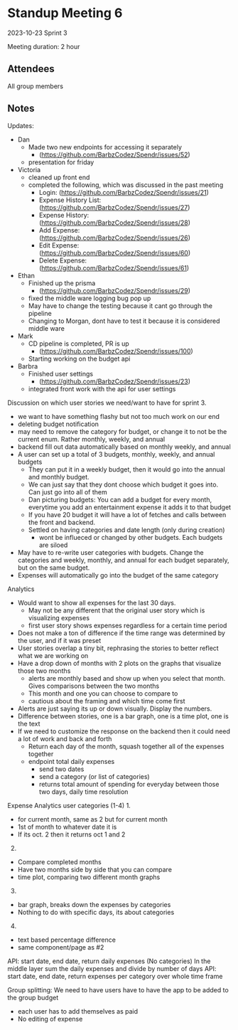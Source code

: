 # Standup Meeting 6

2023-10-23
Sprint 3

Meeting duration: 2 hour

## Attendees

All group members

## Notes

Updates:

- Dan
  - Made two new endpoints for accessing it separately
    - (<https://github.com/BarbzCodez/Spendr/issues/52>)
  - presentation for friday
- Victoria
  - cleaned up front end
  - completed the following, which was discussed in the past meeting
    - Login: (<https://github.com/BarbzCodez/Spendr/issues/21>)
    - Expense History List: (<https://github.com/BarbzCodez/Spendr/issues/27>)
    - Expense History: (<https://github.com/BarbzCodez/Spendr/issues/28>)
    - Add Expense: (<https://github.com/BarbzCodez/Spendr/issues/26>)
    - Edit Expense: (<https://github.com/BarbzCodez/Spendr/issues/60>)
    - Delete Expense: (<https://github.com/BarbzCodez/Spendr/issues/61>)
- Ethan
  - Finished up the prisma
    - (<https://github.com/BarbzCodez/Spendr/issues/29>)
  - fixed the middle ware logging bug pop up
  - May have to change the testing because it cant go through the pipeline
  - Changing to Morgan, dont have to test it because it is considered middle ware
- Mark
  - CD pipeline is completed, PR is up
    - (<https://github.com/BarbzCodez/Spendr/issues/100>)
  - Starting working on the budget api
- Barbra
  - Finished user settings
    - (<https://github.com/BarbzCodez/Spendr/issues/23>)
  - integrated front work with the api for user settings

Discussion on which user stories we need/want to have for sprint 3.

- we want to have something flashy but not too much work on our end
- deleting budget notification
- may need to remove the category for budget, or change it to not be the current enum. Rather monthly, weekly, and annual
- backend fill out data automatically based on monthly weekly, and annual
- A user can set up a total of 3 budgets, monthly, weekly, and annual budgets
  - They can put it in a weekly budget, then it would go into the annual and monthly budget.
  - We can just say that they dont choose which budget it goes into. Can just go into all of them
  - Dan picturing budgets: You can add a budget for every month, everytime you add an entertainment expense it adds it to that budget
  - If you have 20 budget it will have a lot of fetches and calls between the front and backend.
  - Settled on having categories and date length (only during creation)
    - wont be influeced or changed by other budgets. Each budgets are siloed
- May have to re-write user categories with budgets. Change the categories and weekly, monthly, and annual for each budget separately, but on the same budget.
- Expenses will automatically go into the budget of the same category

Analytics

- Would want to show all expenses for the last 30 days.
  - May not be any different that the original user story which is visualizing expenses
  - first user story shows expenses regardless for a certain time period
- Does not make a ton of difference if the time range was determined by the user, and if it was preset
- User stories overlap a tiny bit, rephrasing the stories to better reflect what we are working on
- Have a drop down of months with 2 plots on the graphs that visualize those two months
  - alerts are monthly based and show up when you select that month. Gives comparisons between the two months
  - This month and one you can choose to compare to
  - cautious about the framing and which time come first
- Alerts are just saying its up or down visually. Display the numbers.
- Difference between stories, one is a bar graph, one is a time plot, one is the text
- If we need to customize the response on the backend then it could need a lot of work and back and forth
  - Return each day of the month, squash together all of the expenses together
  - endpoint total daily expenses
    - send two dates
    - send a category (or list of categories)
    - returns total amount of spending for everyday between those two days, daily time resolution

Expense Analytics user categories (1-4)
1.

- for current month, same as 2 but for current month
- 1st of month to whatever date it is
- If its oct. 2 then it returns oct 1 and 2

2.

- Compare completed months
- Have two months side by side that you can compare
- time plot, comparing two different month graphs

3.

- bar graph, breaks down the expenses by categories
- Nothing to do with specific days, its about categories

4.

- text based percentage difference
- same component/page as #2

API: start date, end date, return daily expenses (No categories)
In the middle layer sum the daily expenses and divide by number of days
API: start date, end date, return expenses per category over whole time frame

Group splitting:
We need to have users have to have the app to be added to the group budget

- each user has to add themselves as paid
- No editing of expense
